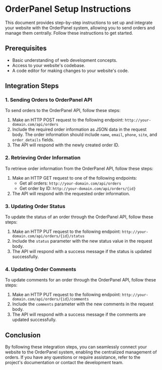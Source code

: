 # OrderPanel Setup Instructions

This document provides step-by-step instructions to set up and integrate your website with the OrderPanel system, allowing you to send orders and manage them centrally. Follow these instructions to get started.

## Prerequisites

- Basic understanding of web development concepts.
- Access to your website's codebase.
- A code editor for making changes to your website's code.

## Integration Steps

### 1. Sending Orders to OrderPanel API

To send orders to the OrderPanel API, follow these steps:

1. Make an HTTP POST request to the following endpoint: `http://your-domain.com/api/orders`
2. Include the required order information as JSON data in the request body. The order information should include `name`, `email`, `phone`, `site`, and `order_details` fields.
3. The API will respond with the newly created order ID.

### 2. Retrieving Order Information

To retrieve order information from the OrderPanel API, follow these steps:

1. Make an HTTP GET request to one of the following endpoints:
   - Get all orders: `http://your-domain.com/api/orders`
   - Get order by ID: `http://your-domain.com/api/orders/{id}`
2. The API will respond with the requested order information.

### 3. Updating Order Status

To update the status of an order through the OrderPanel API, follow these steps:

1. Make an HTTP PUT request to the following endpoint: `http://your-domain.com/api/orders/{id}/status`
2. Include the `status` parameter with the new status value in the request body.
3. The API will respond with a success message if the status is updated successfully.

### 4. Updating Order Comments

To update comments for an order through the OrderPanel API, follow these steps:

1. Make an HTTP PUT request to the following endpoint: `http://your-domain.com/api/orders/{id}/comments`
2. Include the `comments` parameter with the new comments in the request body.
3. The API will respond with a success message if the comments are updated successfully.

## Conclusion

By following these integration steps, you can seamlessly connect your website to the OrderPanel system, enabling the centralized management of orders. If you have any questions or require assistance, refer to the project's documentation or contact the development team.
